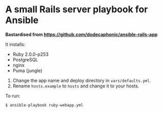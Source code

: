 # A small Rails server playbook for Ansible

**Bastardised from https://github.com/dodecaphonic/ansible-rails-app**

It installs:

- Ruby 2.0.0-p253
- PostgreSQL
- nginx
- Puma (jungle)

1. Change the app name and deploy directory in <code>vars/defaults.yml</code>.
2. Rename `hosts.example` to `hosts` and change it to your hosts.

To run:

    $ ansible-playbook ruby-webapp.yml
